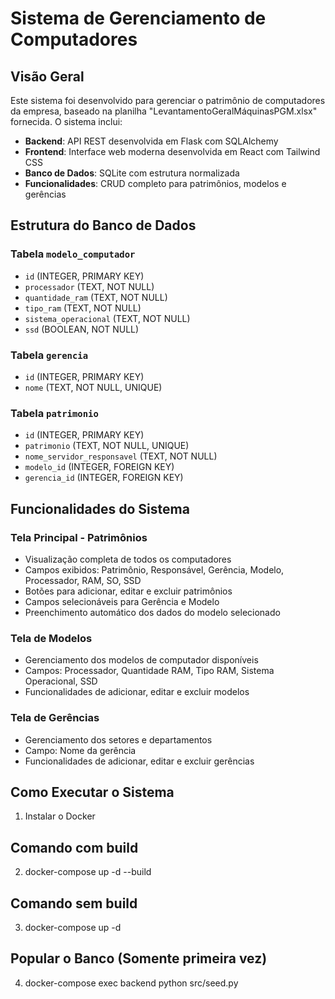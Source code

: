 # Sistema de Gerenciamento de Computadores

## Visão Geral

Este sistema foi desenvolvido para gerenciar o patrimônio de computadores da empresa, baseado na planilha "LevantamentoGeralMáquinasPGM.xlsx" fornecida. O sistema inclui:

- **Backend**: API REST desenvolvida em Flask com SQLAlchemy
- **Frontend**: Interface web moderna desenvolvida em React com Tailwind CSS
- **Banco de Dados**: SQLite com estrutura normalizada
- **Funcionalidades**: CRUD completo para patrimônios, modelos e gerências

## Estrutura do Banco de Dados

### Tabela `modelo_computador`
- `id` (INTEGER, PRIMARY KEY)
- `processador` (TEXT, NOT NULL)
- `quantidade_ram` (TEXT, NOT NULL)
- `tipo_ram` (TEXT, NOT NULL)
- `sistema_operacional` (TEXT, NOT NULL)
- `ssd` (BOOLEAN, NOT NULL)

### Tabela `gerencia`
- `id` (INTEGER, PRIMARY KEY)
- `nome` (TEXT, NOT NULL, UNIQUE)

### Tabela `patrimonio`
- `id` (INTEGER, PRIMARY KEY)
- `patrimonio` (TEXT, NOT NULL, UNIQUE)
- `nome_servidor_responsavel` (TEXT, NOT NULL)
- `modelo_id` (INTEGER, FOREIGN KEY)
- `gerencia_id` (INTEGER, FOREIGN KEY)

## Funcionalidades do Sistema

### Tela Principal - Patrimônios
- Visualização completa de todos os computadores
- Campos exibidos: Patrimônio, Responsável, Gerência, Modelo, Processador, RAM, SO, SSD
- Botões para adicionar, editar e excluir patrimônios
- Campos selecionáveis para Gerência e Modelo
- Preenchimento automático dos dados do modelo selecionado

### Tela de Modelos
- Gerenciamento dos modelos de computador disponíveis
- Campos: Processador, Quantidade RAM, Tipo RAM, Sistema Operacional, SSD
- Funcionalidades de adicionar, editar e excluir modelos

### Tela de Gerências
- Gerenciamento dos setores e departamentos
- Campo: Nome da gerência
- Funcionalidades de adicionar, editar e excluir gerências

## Como Executar o Sistema

1) Instalar o Docker
## Comando com build
2) docker-compose up -d --build
## Comando sem build
3) docker-compose up -d
## Popular o Banco (Somente primeira vez)
4) docker-compose exec backend python src/seed.py 

